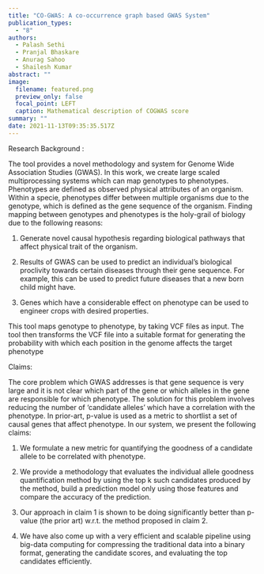 ```yaml
---
title: "CO-GWAS: A co-occurrence graph based GWAS System"
publication_types:
  - "8"
authors:
  - Palash Sethi
  - Pranjal Bhaskare
  - Anurag Sahoo
  - Shailesh Kumar
abstract: ""
image:
  filename: featured.png
  preview_only: false
  focal_point: LEFT
  caption: Mathematical description of COGWAS score
summary: ""
date: 2021-11-13T09:35:35.517Z
---
```

Research Background :

The tool provides a novel methodology and system for Genome Wide Association Studies (GWAS). In this work, we create large scaled multiprocessing systems which can map genotypes to phenotypes. Phenotypes are defined as observed physical attributes of an organism. Within a specie, phenotypes differ between multiple organisms due to the genotype, which is defined as the gene sequence of the organism. Finding mapping between genotypes and phenotypes is the holy-grail of biology due to the following reasons:

1) Generate novel causal hypothesis regarding biological pathways that affect physical trait of the organism.

2) Results of GWAS can be used to predict an individual’s biological proclivity towards certain diseases through their gene sequence. For example, this can be used to predict future diseases that a new born child might have.

3) Genes which have a considerable effect on phenotype can be used to engineer crops with desired properties.

This tool maps genotype to phenotype, by taking VCF files as input. The tool then transforms the VCF file into a suitable format for generating the probability with which each position in the genome affects the target phenotype

Claims:

The core problem which GWAS addresses is that gene sequence is very large and it is not clear which part of the gene or which alleles in the gene are responsible for which phenotype. The solution for this problem involves reducing the number of ‘candidate alleles’ which have a correlation with the phenotype. In prior-art, p-value is used as a metric to shortlist a set of causal genes that affect phenotype. In our system, we present the following claims:

1) We formulate a new metric for quantifying the goodness of a candidate allele to be correlated with phenotype.

2) We provide a methodology that evaluates the individual allele goodness quantification method by using the top k such candidates produced by the method, build a prediction model only using those features and compare the accuracy of the prediction.

3) Our approach in claim 1 is shown to be doing significantly better than p-value (the prior art) w.r.t. the method proposed in claim 2.

4) We have also come up with a very efficient and scalable pipeline using big-data computing for compressing the traditional data into a binary format, generating the candidate scores, and evaluating the top candidates efficiently.